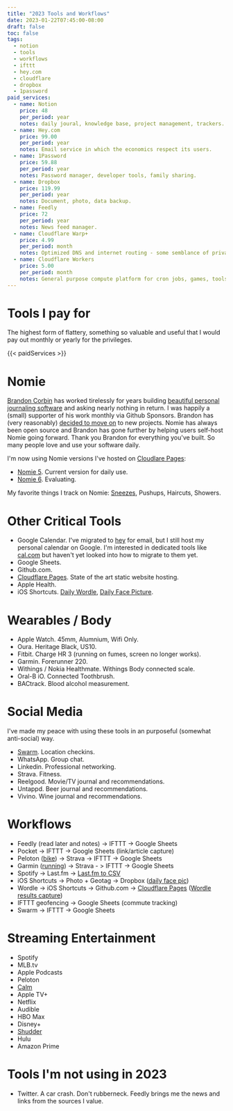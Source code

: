 ```yaml
---
title: "2023 Tools and Workflows"
date: 2023-01-22T07:45:00-08:00
draft: false
toc: false
tags: 
  - notion
  - tools
  - workflows
  - ifttt
  - hey.com
  - cloudflare
  - dropbox
  - 1password
paid_services: 
  - name: Notion
    price: 48
    per_period: year
    notes: daily joural, knowledge base, project management, trackers.
  - name: Hey.com
    price: 99.00
    per_period: year
    notes: Email service in which the economics respect its users.
  - name: 1Password
    price: 59.88
    per_period: year
    notes: Password manager, developer tools, family sharing.
  - name: Dropbox
    price: 119.99
    per_period: year
    notes: Document, photo, data backup.
  - name: Feedly
    price: 72
    per_period: year
    notes: News feed manager. 
  - name: Cloudflare Warp+
    price: 4.99
    per_period: month
    notes: Optimized DNS and internet routing - some semblance of privacy.
  - name: Cloudflare Workers
    price: 5.00
    per_period: month
    notes: General purpose compute platform for cron jobs, games, tools, automation, web widgets and doodads.
---
```


# Tools I pay for

The highest form of flattery, something so valuable and useful that I would pay out monthly or yearly for the privileges.

{{< paidServices >}}

# Nomie

[Brandon Corbin][4] has worked tirelessly for years building [beautiful personal journaling software][5] and asking nearly nothing in return. I was happily a (small) supporter of his work monthly via Github Sponsors. Brandon has (very reasonably) [decided to move on][6] to new projects. Nomie has always been open source and Brandon has gone further by helping users self-host Nomie going forward. Thank you Brandon for everything you've built. So many people love and use your software daily.

I'm now using Nomie versions I've hosted on [Cloudlare Pages][7]:
- [Nomie 5][8]. Current version for daily use.  
- [Nomie 6][9]. Evaluating.

My favorite things I track on Nomie: [Sneezes][14], Pushups, Haircuts, Showers. 

# Other Critical Tools

- Google Calendar. I've migrated to [hey][0] for email, but I still host my personal calendar on Google. I'm interested in dedicated tools like [cal.com][1] but haven't yet looked into how to migrate to them yet.
- Google Sheets.
- Github.com.
- [Cloudflare Pages][7]. State of the art static website hosting.
- Apple Health.
- iOS Shortcuts. [Daily Wordle][13], [Daily Face Picture][12].

# Wearables / Body
- Apple Watch. 45mm,  Alumnium, Wifi Only. 
- Oura. Heritage Black, US10. 
- Fitbit. Charge HR 3 (running on fumes, screen no longer works).
- Garmin. Forerunner 220.
- Withings / Nokia Healthmate. Withings Body connected scale. 
- Oral-B iO. Connected Toothbrush. 
- BACtrack. Blood alcohol measurement. 

# Social Media

I've made my peace with using these tools in an purposeful (somewhat anti-social) way.

- [Swarm][2]. Location checkins. 
- WhatsApp. Group chat. 
- Linkedin. Professional networking. 
- Strava. Fitness. 
- Reelgood. Movie/TV journal and recommendations. 
- Untappd. Beer journal and recommendations. 
- Vivino. Wine journal and recommendations. 

# Workflows
- Feedly (read later and notes) -> IFTTT -> Google Sheets
- Pocket -> IFTTT -> Google Sheets (link/article capture)
- Peloton ([bike][16]) -> Strava -> IFTTT -> Google Sheets
- Garmin ([running][15]) -> Strava - > IFTTT -> Google Sheets
- Spotify -> Last.fm -> [Last.fm to CSV][11]
- iOS Shortcuts -> Photo + Geotag -> Dropbox ([daily face pic][12])
- Wordle -> iOS Shortcuts -> Github.com -> [Cloudflare Pages][7] ([Wordle results capture][13])
- IFTTT geofencing -> Google Sheets (commute tracking)
- Swarm -> IFTTT -> Google Sheets

# Streaming Entertainment
- Spotify
- MLB.tv
- Apple Podcasts
- Peloton
- [Calm][3]
- Apple TV+
- Netflix
- Audible
- HBO Max
- Disney+
- [Shudder][10]
- Hulu
- Amazon Prime

# Tools I'm not using in 2023
- Twitter. A car crash. Don't rubberneck. Feedly brings me the news and links from the sources I value. 


  [0]: https://hey.com
  [1]: https://cal.com
  [2]: https://swarmapp.com
  [3]: https://calm.com
  [4]: https://github.com/brandoncorbin
  [5]: https://nomie.app
  [6]: https://nomie.app/#more
  [7]: https://pages.cloudflare.com
  [8]: https://nomie5.pages.dev
  [9]: https://nomie-6.pages.dev
  [10]: https://www.shudder.com/
  [11]: https://benjaminbenben.com/lastfm-to-csv/
  [12]: https://data.tomhummel.com/recipe/face-timelapse/
  [13]: https://wordle.tomhummel.com/a/how-it-works/
  [14]: https://data.tomhummel.com/sneezes/
  [15]: https://data.tomhummel.com/running/
  [16]: https://data.tomhummel.com/swim-bike-run/
